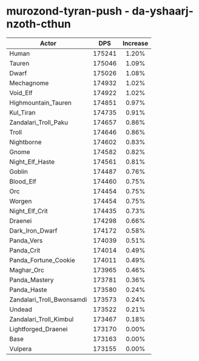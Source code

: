 # murozond-tyran-push - da-yshaarj-nzoth-cthun
| Actor | DPS | Increase |
|---|:---:|:---:|
|Human|175241|1.20%|
|Tauren|175046|1.09%|
|Dwarf|175026|1.08%|
|Mechagnome|174932|1.02%|
|Void_Elf|174922|1.02%|
|Highmountain_Tauren|174851|0.97%|
|Kul_Tiran|174735|0.91%|
|Zandalari_Troll_Paku|174657|0.86%|
|Troll|174646|0.86%|
|Nightborne|174602|0.83%|
|Gnome|174582|0.82%|
|Night_Elf_Haste|174561|0.81%|
|Goblin|174487|0.76%|
|Blood_Elf|174460|0.75%|
|Orc|174454|0.75%|
|Worgen|174454|0.75%|
|Night_Elf_Crit|174435|0.73%|
|Draenei|174298|0.66%|
|Dark_Iron_Dwarf|174172|0.58%|
|Panda_Vers|174039|0.51%|
|Panda_Crit|174014|0.49%|
|Panda_Fortune_Cookie|174011|0.49%|
|Maghar_Orc|173965|0.46%|
|Panda_Mastery|173781|0.36%|
|Panda_Haste|173580|0.24%|
|Zandalari_Troll_Bwonsamdi|173573|0.24%|
|Undead|173522|0.21%|
|Zandalari_Troll_Kimbul|173467|0.18%|
|Lightforged_Draenei|173170|0.00%|
|Base|173163|0.00%|
|Vulpera|173155|0.00%|
